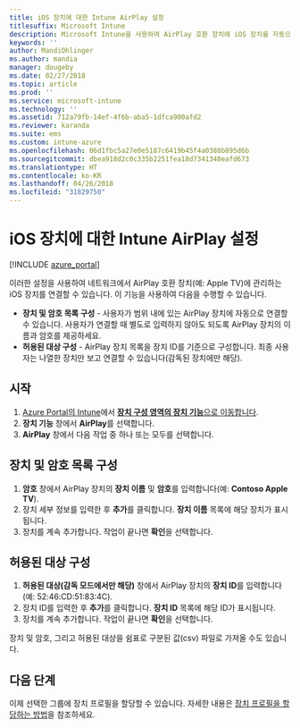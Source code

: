 ```yaml
---
title: iOS 장치에 대한 Intune AirPlay 설정
titlesuffix: Microsoft Intune
description: Microsoft Intune을 사용하여 AirPlay 호환 장치에 iOS 장치를 자동으로 연결하는 방법을 알아봅니다.
keywords: ''
author: MandiOhlinger
ms.author: mandia
manager: dougeby
ms.date: 02/27/2018
ms.topic: article
ms.prod: ''
ms.service: microsoft-intune
ms.technology: ''
ms.assetid: 712a79fb-14ef-4f6b-aba5-1dfca900afd2
ms.reviewer: karanda
ms.suite: ems
ms.custom: intune-azure
ms.openlocfilehash: 06d1fbc5a27e0e5187c6419b45f4a0380b895d6b
ms.sourcegitcommit: dbea918d2c0c335b2251fea18d7341340eafd673
ms.translationtype: HT
ms.contentlocale: ko-KR
ms.lasthandoff: 04/26/2018
ms.locfileid: "31829750"
---
```

# <a name="intune-airplay-settings-for-ios-devices"></a>iOS 장치에 대한 Intune AirPlay 설정

[!INCLUDE [azure_portal](./includes/azure_portal.md)]

이러한 설정을 사용하여 네트워크에서 AirPlay 호환 장치(예: Apple TV)에 관리하는 iOS 장치를 연결할 수 있습니다.
이 기능을 사용하여 다음을 수행할 수 있습니다.

- **장치 및 암호 목록 구성** - 사용자가 범위 내에 있는 AirPlay 장치에 자동으로 연결할 수 있습니다. 사용자가 연결할 때 별도로 입력하지 않아도 되도록 AirPlay 장치의 이름과 암호를 제공하세요.
- **허용된 대상 구성** - AirPlay 장치 목록을 장치 ID를 기준으로 구성합니다. 최종 사용자는 나열한 장치만 보고 연결할 수 있습니다(감독된 장치에만 해당).

## <a name="get-started"></a>시작

1. [Azure Portal의 Intune](https://portal.azure.com)에서 [**장치 구성 영역의 장치 기능**으로 이동합니다](device-features-configure.md). 
1. **장치 기능** 창에서 **AirPlay**를 선택합니다.
2. **AirPlay** 창에서 다음 작업 중 하나 또는 모두를 선택합니다.

## <a name="configure-a-device-and-password-list"></a>장치 및 암호 목록 구성

1. **암호** 창에서 AirPlay 장치의 **장치 이름** 및 **암호**를 입력합니다(예: **Contoso Apple TV**).
2. 장치 세부 정보를 입력한 후 **추가**를 클릭합니다. **장치 이름** 목록에 해당 장치가 표시됩니다.
3. 장치를 계속 추가합니다. 작업이 끝나면 **확인**을 선택합니다.


## <a name="configure-allowed-destinations"></a>허용된 대상 구성

1. **허용된 대상(감독 모드에서만 해당)** 창에서 AirPlay 장치의 **장치 ID**를 입력합니다(예: 52:46:CD:51:83:4C).
2. 장치 ID를 입력한 후 **추가**를 클릭합니다. **장치 ID** 목록에 해당 ID가 표시됩니다.
3. 장치를 계속 추가합니다. 작업이 끝나면 **확인**을 선택합니다.

장치 및 암호, 그리고 허용된 대상을 쉼표로 구분된 값(csv) 파일로 가져올 수도 있습니다.


## <a name="next-steps"></a>다음 단계

이제 선택한 그룹에 장치 프로필을 할당할 수 있습니다. 자세한 내용은 [장치 프로필을 할당하는 방법](device-profile-assign.md)을 참조하세요.

